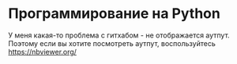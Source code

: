 # Программирование на Python

У меня какая-то проблема с гитхабом - не отображается аутпут. Поэтому если вы хотите посмотреть аутпут, воспользуйтесь https://nbviewer.org/
